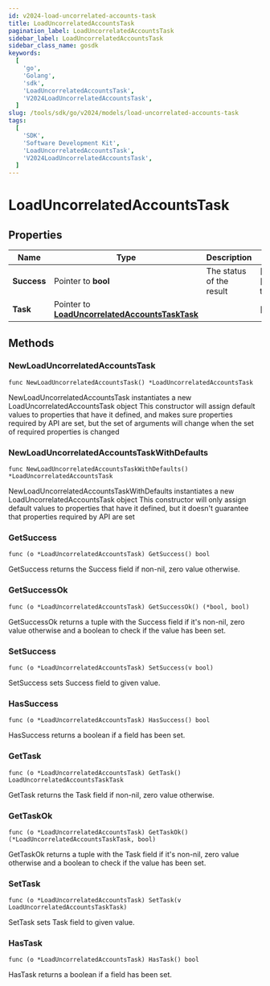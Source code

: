 ```yaml
---
id: v2024-load-uncorrelated-accounts-task
title: LoadUncorrelatedAccountsTask
pagination_label: LoadUncorrelatedAccountsTask
sidebar_label: LoadUncorrelatedAccountsTask
sidebar_class_name: gosdk
keywords:
  [
    'go',
    'Golang',
    'sdk',
    'LoadUncorrelatedAccountsTask',
    'V2024LoadUncorrelatedAccountsTask',
  ]
slug: /tools/sdk/go/v2024/models/load-uncorrelated-accounts-task
tags:
  [
    'SDK',
    'Software Development Kit',
    'LoadUncorrelatedAccountsTask',
    'V2024LoadUncorrelatedAccountsTask',
  ]
---
```


# LoadUncorrelatedAccountsTask

## Properties

| Name | Type | Description | Notes |
| --- | --- | --- | --- |
| **Success** | Pointer to **bool** | The status of the result | [optional] [default to true] |
| **Task** | Pointer to [**LoadUncorrelatedAccountsTaskTask**](load-uncorrelated-accounts-task-task) |  | [optional] |

## Methods

### NewLoadUncorrelatedAccountsTask

`func NewLoadUncorrelatedAccountsTask() *LoadUncorrelatedAccountsTask`

NewLoadUncorrelatedAccountsTask instantiates a new LoadUncorrelatedAccountsTask object This constructor will assign default values to properties that have it defined, and makes sure properties required by API are set, but the set of arguments will change when the set of required properties is changed

### NewLoadUncorrelatedAccountsTaskWithDefaults

`func NewLoadUncorrelatedAccountsTaskWithDefaults() *LoadUncorrelatedAccountsTask`

NewLoadUncorrelatedAccountsTaskWithDefaults instantiates a new LoadUncorrelatedAccountsTask object This constructor will only assign default values to properties that have it defined, but it doesn't guarantee that properties required by API are set

### GetSuccess

`func (o *LoadUncorrelatedAccountsTask) GetSuccess() bool`

GetSuccess returns the Success field if non-nil, zero value otherwise.

### GetSuccessOk

`func (o *LoadUncorrelatedAccountsTask) GetSuccessOk() (*bool, bool)`

GetSuccessOk returns a tuple with the Success field if it's non-nil, zero value otherwise and a boolean to check if the value has been set.

### SetSuccess

`func (o *LoadUncorrelatedAccountsTask) SetSuccess(v bool)`

SetSuccess sets Success field to given value.

### HasSuccess

`func (o *LoadUncorrelatedAccountsTask) HasSuccess() bool`

HasSuccess returns a boolean if a field has been set.

### GetTask

`func (o *LoadUncorrelatedAccountsTask) GetTask() LoadUncorrelatedAccountsTaskTask`

GetTask returns the Task field if non-nil, zero value otherwise.

### GetTaskOk

`func (o *LoadUncorrelatedAccountsTask) GetTaskOk() (*LoadUncorrelatedAccountsTaskTask, bool)`

GetTaskOk returns a tuple with the Task field if it's non-nil, zero value otherwise and a boolean to check if the value has been set.

### SetTask

`func (o *LoadUncorrelatedAccountsTask) SetTask(v LoadUncorrelatedAccountsTaskTask)`

SetTask sets Task field to given value.

### HasTask

`func (o *LoadUncorrelatedAccountsTask) HasTask() bool`

HasTask returns a boolean if a field has been set.
